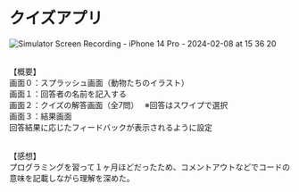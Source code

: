 # クイズアプリ
![Simulator Screen Recording - iPhone 14 Pro - 2024-02-08 at 15 36 20](https://github.com/karasawaspark/Quiz/assets/156158259/4c2c0983-da18-4fef-a631-20e3fdc3df58)

<br>【概要】
<br>画面０：スプラッシュ画面（動物たちのイラスト）
<br>画面１：回答者の名前を記入する
<br>画面２：クイズの解答画面（全7問）　
※回答はスワイプで選択
<br>画面３：結果画面
<br>回答結果に応じたフィードバックが表示されるように設定

<br>【感想】
<br>プログラミングを習って１ヶ月ほどだったため、コメントアウトなどでコードの意味を記載しながら理解を深めた。

